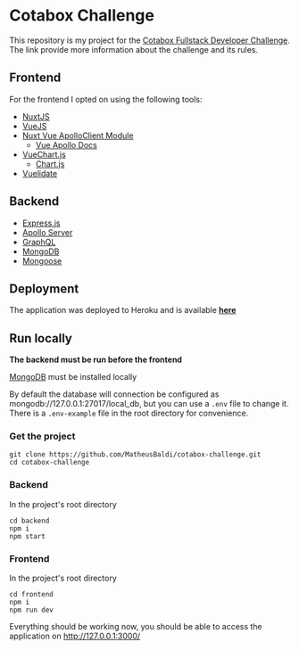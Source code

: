 # Cotabox Challenge

This repository is my project for the [Cotabox Fullstack Developer Challenge](https://github.com/Cotabox/fullstack-challenge). The link provide more information about the challenge and its rules.

## Frontend
For the frontend I opted on using the following tools:
* [NuxtJS](https://nuxtjs.org/)
* [VueJS](https://vuejs.org/)
* [Nuxt Vue ApolloClient Module](https://github.com/nuxt-community/apollo-module)
    * [Vue Apollo Docs](https://vue-apollo.netlify.com/guide/)
* [VueChart.js](https://vue-chartjs.org/)
    * [Chart.js](https://www.chartjs.org/)
* [Vuelidate](https://vuelidate.netlify.com/)


## Backend

* [Express.js](https://expressjs.com/)
* [Apollo Server](https://www.apollographql.com/docs/apollo-server/)
* [GraphQL](https://graphql.org/)
* [MongoDB](https://www.mongodb.com)
* [Mongoose](https://mongoosejs.com/)


## Deployment
The application was deployed to Heroku and is available [**here**](https://cotabox-challenge.herokuapp.com/)


## Run locally



**The backend must be run before the frontend**

[MongoDB](https://www.mongodb.com) must be installed locally

By default the database will connection be configured as mongodb://127.0.0.1:27017/local_db, but you can use a `.env` file to change it. There is a `.env-example` file in the root directory for convenience.

### Get the project

```
git clone https://github.com/MatheusBaldi/cotabox-challenge.git
cd cotabox-challenge 
```

### Backend

In the project's root directory
```
cd backend
npm i
npm start
```

### Frontend

In the project's root directory
```
cd frontend
npm i
npm run dev
```

Everything should be working now, you should be able to access the application on http://127.0.0.1:3000/